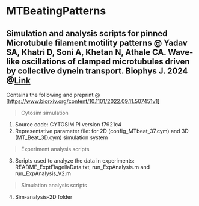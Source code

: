 # MTBeatingPatterns

Simulation and analysis scripts for pinned Microtubule filament motility patterns
@ Yadav SA, Khatri D, Soni A, Khetan N, Athale CA. Wave-like oscillations of clamped microtubules driven by collective dynein transport. Biophys J. 2024
@[Link]( https://www.cell.com/biophysj/fulltext/S0006-3495(24)00032-8?uuid=uuid%3Ad3c4c15b-f8cc-4078-8fdf-d1ed1293884a )
-----------------------------------------
Contains the following and preprint @ [https://www.biorxiv.org/content/10.1101/2022.09.11.507451v1]

> Cytosim simulation 
1. Source code: CYTOSIM PI version f7921c4
2. Representative parameter file: for 2D (config_MTbeat_37.cym) and 3D (MT_Beat_3D.cym) simulation system


> Experiment analysis scripts
3. Scripts used to analyze the data in experiments: 
   README_ExptFlagellaData.txt, run_ExpAnalysis.m and run_ExpAnalysis_V2.m 

> Simulation analysis scripts
4. Sim-analysis-2D folder
